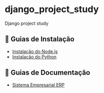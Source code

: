 # django_project_study
Django project study

## 📑 Guias de Instalação
- [Instalação do Node.js](./INSTALL_NODE.md)
- [Instalação do Python](./INSTALL_PYTHON.md)

## 📑 Guias de Documentação
- [Sistema Empresarial ERP](./doc/sistema_empresarial.txt)
